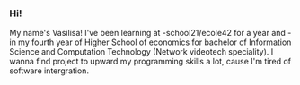 ### Hi!

My name's Vasilisa! 
I've been learning at 
-school21/ecole42 for a year and 
-in my fourth year of Higher School of economics for bachelor of Information Science and Computation Technology (Network videotech speciality). 
  I wanna find project to upward my programming skills a lot, cause I'm tired of software intergration.
